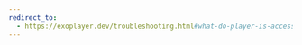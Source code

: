 ```yaml
---
redirect_to:
  - https://exoplayer.dev/troubleshooting.html#what-do-player-is-accessed-on-the-wrong-thread-warnings-mean
---
```

